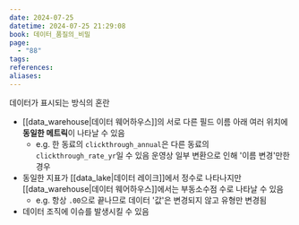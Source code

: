 ```yaml
---
date: 2024-07-25
datetime: 2024-07-25 21:29:08
book: 데이터_품질의_비밀
page:
  - "88"
tags: 
references: 
aliases:
---
```

데이터가 표시되는 방식의 혼란
- [[data_warehouse|데이터 웨어하우스]]의 서로 다른 필드 이름 아래 여러 위치에 **동일한 메트릭**이 나타날 수 있음
	- e.g. 한 동료의 `clickthrough_annual`은 다른 동료의 `clickthrough_rate_yr`일 수 있음
	  운영상 일부 변환으로 인해 '이름 변경'만한 경우
- 동일한 지표가 [[data_lake|데이터 레이크]]에서 정수로 나타나지만 [[data_warehouse|데이터 웨어하우스]]에서는 부동소수점 수로 나타날 수 있음
	- e.g. 항상 `.00`으로 끝나므로 데이터 '값'은 변경되지 않고 유형만 변경됨
- 데이터 조직에 이슈를 발생시킬 수 있음